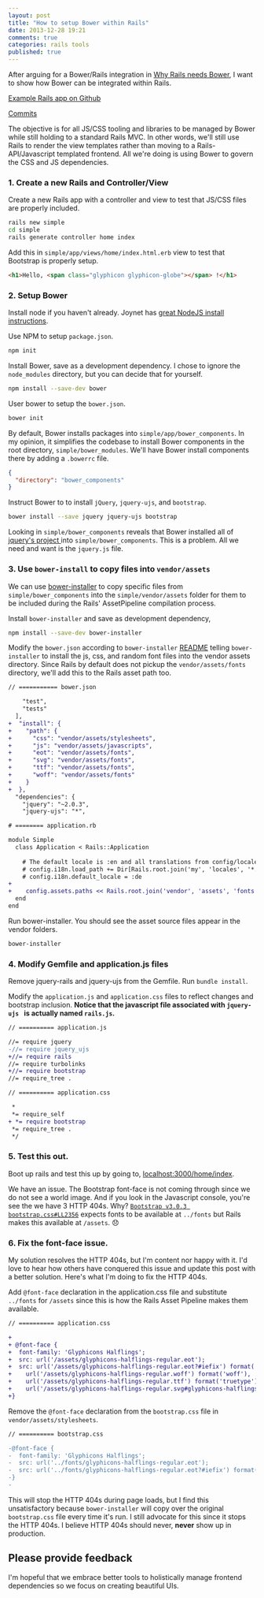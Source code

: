 ```yaml
---
layout: post
title: "How to setup Bower within Rails"
date: 2013-12-28 19:21
comments: true
categories: rails tools
published: true
---
```


After arguing for a Bower/Rails integration in [Why Rails needs Bower](/blog/2013/why-rails-needs-bower/), I want to show how Bower can be integrated within Rails.

<!--more-->

[Example Rails app on Github](https://github.com/westonplatter/example_rails_bower)

[Commits](https://github.com/westonplatter/example_rails_bower/commits/master)

The objective is for all JS/CSS tooling and libraries to be managed by Bower while still holding to a standard Rails MVC.  In other words, we'll still use Rails to render the view templates rather than moving to a Rails-API/Javascript templated frontend. All we're doing is using Bower to govern the CSS and JS dependencies.

### 1. Create a new Rails and Controller/View

Create a new Rails app with a controller and view to test that JS/CSS files are properly included.
```sh
rails new simple
cd simple 
rails generate controller home index
```

Add this in `simple/app/views/home/index.html.erb` view to test that Bootstrap is properly setup.
```html
<h1>Hello, <span class="glyphicon glyphicon-globe"></span> !</h1>
```
    

### 2. Setup Bower

Install node if you haven't already. Joynet has [great NodeJS install instructions](https://github.com/joyent/node/wiki/installation).

Use NPM to setup `package.json`.     
```sh
npm init
```
    
Install Bower, save as a development dependency. I chose to ignore the `node_modules` directory, but you can decide that for yourself.
```sh
npm install --save-dev bower
```
    
User bower to setup the `bower.json`.    
```sh
bower init
```
    
By default, Bower installs packages into `simple/app/bower_components`.  In my opinion, it simplifies the codebase to install Bower components in the root directory, `simple/bower_modules`. We'll have Bower install components there by adding a `.bowerrc` file.    
```json
{
  "directory": "bower_components"
}
```

Instruct Bower to to install `jQuery`, `jquery-ujs`, and `bootstrap`.    
```sh
bower install --save jquery jquery-ujs bootstrap
```

Looking in `simple/bower_components` reveals that Bower installed all of [jquery's project ](https://github.com/jquery/jquery) into `simple/bower_components`. This is a problem. All we need and want is the `jquery.js` file.


### 3. Use `bower-install` to copy files into `vendor/assets`

We can use [bower-installer](https://github.com/blittle/bower-installer) to copy specific files from `simple/bower_components` into the `simple/vendor/assets` folder for them to be included during the Rails' AssetPipeline compilation process.

Install `bower-installer` and save as development dependency,    
```sh
npm install --save-dev bower-installer
```
    
Modify the `bower.json` according to `bower-installer` [README](https://github.com/blittle/bower-installer#bower-installer) telling `bower-installer` to install the js, css, and random font files into the vendor assets directory. Since Rails by default does not pickup the `vendor/assets/fonts` directory, we'll add this to the Rails asset path too.
```diff
// =========== bower.json

    "test",
    "tests"
  ],
+  "install": {
+    "path": {
+      "css": "vendor/assets/stylesheets",
+      "js": "vendor/assets/javascripts",
+      "eot": "vendor/assets/fonts",
+      "svg": "vendor/assets/fonts",
+      "ttf": "vendor/assets/fonts",
+      "woff": "vendor/assets/fonts"
+    }
+  },
  "dependencies": {
    "jquery": "~2.0.3",
    "jquery-ujs": "*",
```
```diff
# ======== application.rb

module Simple
  class Application < Rails::Application
    
    # The default locale is :en and all translations from config/locales/*.rb,yml are auto loaded.
    # config.i18n.load_path += Dir[Rails.root.join('my', 'locales', '*.{rb,yml}').to_s]
    # config.i18n.default_locale = :de
+    
+    config.assets.paths << Rails.root.join('vendor', 'assets', 'fonts')
  end
end
```

Run bower-installer. You should see the asset source files appear in the vendor folders.
```sh
bower-installer
```
    
### 4. Modify Gemfile and application.js files
Remove jquery-rails and jquery-ujs from the Gemfile. Run `bundle install`.
    
Modify the `application.js` and `application.css` files to reflect changes and bootstrap inclusion. __Notice that the javascript file associated with `jquery-ujs ` is actually named `rails.js`.__
```diff 
// ========== application.js

//= require jquery
-//= require jquery_ujs
+//= require rails
//= require turbolinks
+//= require bootstrap
//= require_tree .
```
```diff
// ========== application.css

 *
 *= require_self
+ *= require bootstrap
 *= require_tree .
 */
```

### 5. Test this out.

Boot up rails and test this up by going to, [localhost:3000/home/index](http://localhost:3000/home/index).

We have an issue. The Bootstrap font-face is not coming through since we do not see a world image. And if you look in the Javascript console, you're see the we have 3 HTTP 404s. Why? [`Bootstrap v3.0.3 bootstrap.css#LL2356`](https://github.com/twbs/bootstrap/blob/1c83d68ca45adce77d8eca9bb5643db7b57b9ef7/dist/css/bootstrap.css#L2356-L2361) expects fonts to be available at `../fonts` but Rails makes this available at `/assets`. :disappointed:


### 6. Fix the font-face issue.

My solution resolves the HTTP 404s, but I'm content nor happy with it. I'd love to hear how others have conquered this issue and update this post with a better solution. Here's what I'm doing to fix the HTTP 404s.

Add `@font-face` declaration in the application.css file and substitute `../fonts` for `/assets` since this is how the Rails Asset Pipeline makes them available.
```diff    
// ========== application.css

+
+ @font-face {
+  font-family: 'Glyphicons Halflings';
+  src: url('/assets/glyphicons-halflings-regular.eot');
+  src: url('/assets/glyphicons-halflings-regular.eot?#iefix') format('embedded-opentype'), 
+    url('/assets/glyphicons-halflings-regular.woff') format('woff'), 
+    url('/assets/glyphicons-halflings-regular.ttf') format('truetype'), 
+    url('/assets/glyphicons-halflings-regular.svg#glyphicons-halflingsregular') format('svg');
+}
```

Remove the `@font-face` declaration from the `bootstrap.css` file in `vendor/assets/stylesheets`. 
```diff
// ========== bootstrap.css

-@font-face {
-  font-family: 'Glyphicons Halflings';
-  src: url('../fonts/glyphicons-halflings-regular.eot');
-  src: url('../fonts/glyphicons-halflings-regular.eot?#iefix') format('embedded-opentype'), url('../fonts/glyphicons-halflings-regular.woff') format('woff'), url('../fonts/glyphicons-halflings-regular.ttf') format('truetype'), url('../fonts/glyphicons-halflings-regular.svg#glyphicons-halflingsregular') format('svg');
-}
-
```

This will stop the HTTP 404s during page loads, but I find this unsatisfactory because `bower-installer` will copy over the original `bootstrap.css` file every time it's run. I still advocate for this since it stops the HTTP 404s. I believe HTTP 404s should never, __never__ show up in production.


## Please provide feedback

I'm hopeful that we embrace better tools to holistically manage frontend dependencies so we focus on creating beautiful UIs.
